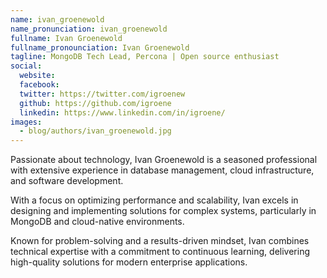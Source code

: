 ```yaml
---
name: ivan_groenewold
name_pronunciation: ivan_groenewold
fullname: Ivan Groenewold
fullname_pronounciation: Ivan Groenewold
tagline: MongoDB Tech Lead, Percona | Open source enthusiast
social:
  website:
  facebook:
  twitter: https://twitter.com/igroenew
  github: https://github.com/igroene
  linkedin: https://www.linkedin.com/in/igroene/
images:
  - blog/authors/ivan_groenewold.jpg
---
```


Passionate about technology, Ivan Groenewold is a seasoned professional with extensive experience in database management, cloud infrastructure, and software development. 

With a focus on optimizing performance and scalability, Ivan excels in designing and implementing solutions for complex systems, particularly in MongoDB and cloud-native environments. 

Known for problem-solving and a results-driven mindset, Ivan combines technical expertise with a commitment to continuous learning, delivering high-quality solutions for modern enterprise applications.

